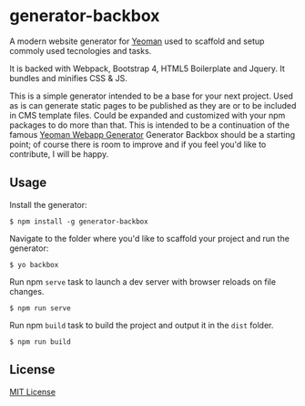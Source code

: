 # generator-backbox

A modern website generator for [Yeoman](http://yeoman.io) used to scaffold and setup commoly used tecnologies and tasks.

It is backed with Webpack, Bootstrap 4, HTML5 Boilerplate and Jquery. 
It bundles and minifies CSS & JS.

This is a simple generator intended to be a base for your next project. Used as is can generate static pages to be published as they are or to be included in CMS template files. Could be expanded and customized with your npm packages to do more than that.
This is intended to be a continuation of the famous [Yeoman Webapp Generator](http://yeoman.io/learning)
Generator Backbox should be a starting point; of course there is room to improve and if you feel you'd like to contribute, I will be happy.


## Usage

Install the generator:

  ```
  $ npm install -g generator-backbox
  ```

Navigate to the folder where you'd like to scaffold your project and run the generator:

  ```
  $ yo backbox
  ```

Run npm `serve` task to launch a dev server with browser reloads on file changes.

  ```
  $ npm run serve
  ```
Run npm `build` task to build the project and output it in the `dist` folder.

  ```
  $ npm run build
  ```



## License

[MIT License](http://en.wikipedia.org/wiki/MIT_License)